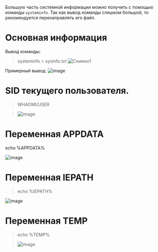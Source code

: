 Большую часть системной информации можно получить с помощью команды `systeminfo`. Так как вывод команды слишком большой, то рекомендуется перенаправлять его файл.

# Основная информация

Вывод команды:

> systeminfo > sysinfo.txt
> ![Снимок1](https://user-images.githubusercontent.com/89955391/132626387-9e4feb9f-18da-4d56-8372-74a246e74047.PNG)

Примерный вывод:
![image](https://user-images.githubusercontent.com/89955391/132627175-11c757f8-beb6-4eca-9e8c-68a57f3255fa.png)

# SID текущего пользователя.

> WHAOMI/USER

> ![image](https://user-images.githubusercontent.com/89955391/132627318-df1546b0-e599-458b-b4f2-4abe0337c95d.png)

# Переменная APPDATA
echo %APPDATA%

![image](https://user-images.githubusercontent.com/89955391/132627367-932ff3fe-c039-426a-9f70-4415c49ba0d7.png)

# Переменная IEPATH

> echo %IEPATH%

![image](https://user-images.githubusercontent.com/89955391/132627432-ed7aeac4-c331-49ac-829b-a4075462efd5.png)

# Переменная TEMP

> echo %TEMP%

> ![image](https://user-images.githubusercontent.com/89955391/132627486-a88df14b-2d21-4958-8d91-5987caa77272.png)





